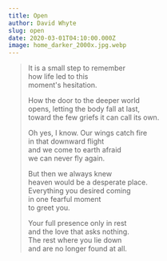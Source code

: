 ```yaml
---
title: Open
author: David Whyte
slug: open
date: 2020-03-01T04:10:00.000Z
image: home_darker_2000x.jpg.webp
---
```

> It is a small step to remember  
> how life led to this  
> moment's hesitation.  
>
> How the door to the deeper world  
> opens, letting the body fall at last,  
> toward the few griefs it can call its own.  
>
> Oh yes, I know. Our wings catch fire  
> in that downward flight  
> and we come to earth afraid  
> we can never fly again.  
>
> But then we always knew  
> heaven would be a desperate place.  
> Everything you desired coming  
> in one fearful moment  
> to greet you.  
>
> Your full presence only in rest  
> and the love that asks nothing.  
> The rest where you lie down  
> and are no longer found at all.  